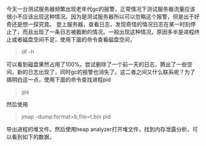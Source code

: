 今天一台测试服务器频繁出现老年代gc的报警，正常情况下测试服务器流量应该很小不应该出现这种情况。因为是测试服务器所以可以忽略这个报警，但是出于好奇还是想一探究竟。
登上服务器，查看日志，发现奇怪的情况日志在某一时刻停止了，而且出现了一条日志被截断的情况。一般出现这种情况，原因多半是进程终止或者磁盘空间不足，使用下面的命令查看磁盘空间，
> df -h  

可以看到磁盘果然占用了100%。尝试删除了一个前一天的日志，腾出了一些空间，新的日志出现了，同时gc的报警也消失了。这二者之间又什么联系呢？为了搞明白这一点，使用下面的命令查找进程pid
> jps  

然后使用
> jmap -dump:format=b,file=t.bin pid  

导出进程的堆文件。然后使用heap analyzer打开堆文件，找到内存泄露分析，可以看到如下的数据，
